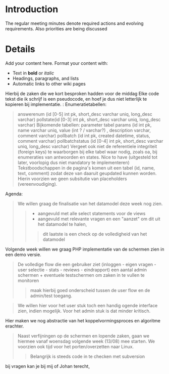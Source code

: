 # Introduction #

The regular meeting minutes denote required actions and evolving
requirements. Also priorities are being discussed

# Details #

Add your content here.  Format your content with:
  * Text in **bold** or _italic_
  * Headings, paragraphs, and lists
  * Automatic links to other wiki pages

Hierbij de zaken die we kort besproken hadden voor de middag
Elke code tekst die ik schrijf is een pseudocode, en hoef je dus niet letterlijk te kopieren bij implementatie.
:
Enumeratietabellen:
> answerenum (id [0-5] int pk, short\_desc varchar uniq, long\_desc varchar)
> pollstate(id [0-3] int pk, short\_desc varchar uniq, long\_desc varchar)
Bijkomende tabellen:
> parameter tabel params (id int pk, name varchar uniq, value (int ? / varchar?) , description varchar, comment varchar)
> pollbatch (id int pk, created datetime, status, comment varchar)
> pollbatchstatus (id [0-4] int pk, short\_desc varchar uniq, long\_desc varchar)
Vergeet ook niet de referentiele integriteit (foreign keys) te waarborgen bij elke tabel waar nodig, zoals oa, bij enumeraties van antwoorden en states.
Nice to have (uitgesteld tot later, voorlopig dus niet mandatory te implementeren)
> Tekstboodschappen in de pagina's komen uit een tabel (id, name, text, comment) zodat deze van daaruit geupdated kunnen worden.
> Hierin voorzien we geen subsitutie van placeholders (vereenvoudiging).

Agenda:
> We willen graag de finalisatie van het datamodel deze week nog zien.
> > + aangevuld met alle select statements voor de views
> > + aangevuld met relevante vragen en een "aanzet" om dit uit het datamodel te halen,
> > > dit laatste is een check op de volledigheid van het datamodel

Volgende week willen we graag PHP implementatie van de schermen zien in een demo versie.

> De volledige flow die een gebruiker ziet (inloggen - eigen vragen - user selectie - stats - reviews - eindrapport)
> een aantal admin schermen + eventuele testschermen om zaken in te vullen te monitoren
> > maak hierbij goed onderscheid tussen de user flow en de admin/test toegang.

> We willen hier voor het user stuk toch een handig ogende interface zien, indien mogelijk. Voor het admin stuk is dat minder kritisch.

Hier maken we nog abstractie van het koppelvormingsproces en algoritme erachter.
> Naast verfijningen op de schermen en lopende zaken, gaan we hiermee vanaf woensdag volgende week (13/08) mee starten.
> We voorzien ook tijd voor het porten/overzetten naar Linux.
> > Belangrijk is steeds code in te checken met subversion

bij vragen kan je bij mij of Johan terecht,